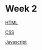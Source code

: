 # Week 2

[HTML](Week%202%207f087f780a80456587843312681a1f3e/HTML%20a1e211317e75434db5be749e41046318.md)

[CSS](Week%202%207f087f780a80456587843312681a1f3e/CSS%200ad6e4259c3e4c07809404defa9a7455.md)

[Javascript](Week%202%207f087f780a80456587843312681a1f3e/Javascript%2019d4c8085414440395e066858c4fac3a.md)